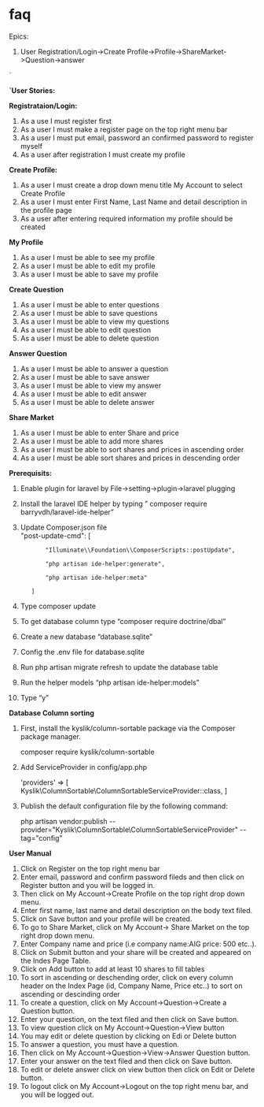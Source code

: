 # faq

Epics:
1) User Registration/Login->Create Profile->Profile->ShareMarket->Question->answer

`

**`User Stories:**
  
  **Registrataion/Login:**
  1) As a use I must register first
  2) As a user I must make a register page on the top right menu bar
  3) As a user I must put email, password an confirmed password to register myself
  4) As a user after registration I must create my profile
 
  **Create Profile:**
  1) As a user I must create a drop down menu title My Account to select Create Profile
  2) As a user I must enter First Name, Last Name and detail description in the profile page
  3) As a user after entering required information my profile should be created
  
  **My Profile**
  1)  As a user I must be able to see my profile
  2) As a user I must be able to edit my profile
  3) As a user I must be able to save my profile
 
  **Create Question**
  
  1) As a user I must be able to enter questions
  2) As a user I must be able to save questions
  3) As a user I must be able to view my questions
  4) As a user I must be able to edit question
  5) As a user I must be able to delete question
  
  **Answer Question**
  1) As a user I must be able to answer a question
  2) As a user I must be able to save answer
  3) As a user I must be able to view my answer
  4) As a user I must be able to edit answer
  5) As a user I must be able to delete answer
 
  **Share Market**
  1) As a user I must be able to enter Share and price
  2) As a user I must be able to add more shares
  3) As a user I must be able to sort shares and prices in ascending order
  4) As a user I must be able sort shares and prices in descending order
  
  **Prerequisits:**
  1) Enable plugin for laravel by File->setting->plugin->laravel plugging
  2) Install the laravel IDE helper by typing ” composer require barryvdh/laravel-ide-helper”
  3) Update Composer.json file  
    "post-update-cmd": [
    
                "Illuminate\\Foundation\\ComposerScripts::postUpdate",
    
                "php artisan ide-helper:generate",
    
                "php artisan ide-helper:meta"
    
            ]
    
   4) Type composer update
   5) To get database column type “composer require doctrine/dbal”
   6)  Create a new database  “database.sqlite”
   7) Config the .env file for database.sqlite
   8) Run php artisan migrate refresh to update the database table
   9) Run the helper models “php artisan ide-helper:models”
   10) Type “y”
   
   **Database Column sorting**
   1) First, install the kyslik/column-sortable package via the Composer package manager.
      
      composer require kyslik/column-sortable
      
   2) Add ServiceProvider in config/app.php
      
      'providers' => [
                       Kyslik\ColumnSortable\ColumnSortableServiceProvider::class,
                     ]
   3) Publish the default configuration file by the following command:
      
      php artisan vendor:publish --provider="Kyslik\ColumnSortable\ColumnSortableServiceProvider" --tag="config"   
  
  **User Manual**     
  1) Click on Register on the top right menu bar
  2) Enter email, password  and confirm password fileds and then click on Register button and you will be logged in.
  3) Then click on My Account->Create Profile on the top right drop down menu.
  4) Enter first name, last name and detail description on the body text filed.
  5) Click on Save button and your profile will be created.
  6) To go to Share Market, click on My Account-> Share Market on the top right drop down menu.
  7) Enter Company name and price (i.e company name:AIG  price: 500 etc..). 
  8) Click on Submit button  and your share will be created and  appeared on the Indes Page Table.
  9) Click on Add button to add at least 10 shares to fill tables
  10) To sort in ascending or deschending order,  click on every column header on the Index Page (id, Company Name, Price etc..) to sort on ascending or descinding order
  11) To create a question, click on My Account->Question->Create a Question button.
  12) Enter your question, on the text filed and then click on Save button.
  13) To view question click on My Account->Question->View button
  15) You may edit or delete question by clicking on Edi or Delete button
  16) To answer a question, you must have a question.
  17) Then click on My Account->Question->View->Answer Question button.
  18) Enter your answer on the text filed and then click on Save button.
  19) To edit or delete answer click on view button then click on Edit or Delete button.
  20) To logout click on My Account->Logout on the top right menu bar, and you will be logged out.
  
      